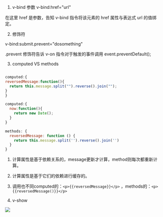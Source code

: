 1. v-bind 参数
v-bind:href="url" 

在这里 href 是参数，告知 v-bind 指令将该元素的 href 属性与表达式 url 的值绑定。

2. 修饰符

v-bind:submit.prevent="dosomething" 

.prevent 修饰符告诉 v-on 指令对于触发的事件调用 event.preventDefault();

3. computed VS methods

```javascript

computed:{
reversedMessage:function(){
  return this.message.split("").reverse().join("");
}
}

computed:{
  now:function(){
    return new Date();
  }
}

methods: {
  reversedMessage: function () {
    return this.message.split('').reverse().join('')
  }
}
```

1. 计算属性是基于依赖关系的，message更新才计算，method则每次都重新计算。
2. 计算属性是基于它们的依赖进行缓存的。
3. 调用也不同computed的：```<p>{{reversedMessage}}</p>``` ，methods的：```<p>{{reversedMessage()}}</p>```

4. v-show

![](https://github.com/gruad/growth/blob/master/images/v-show.png)
